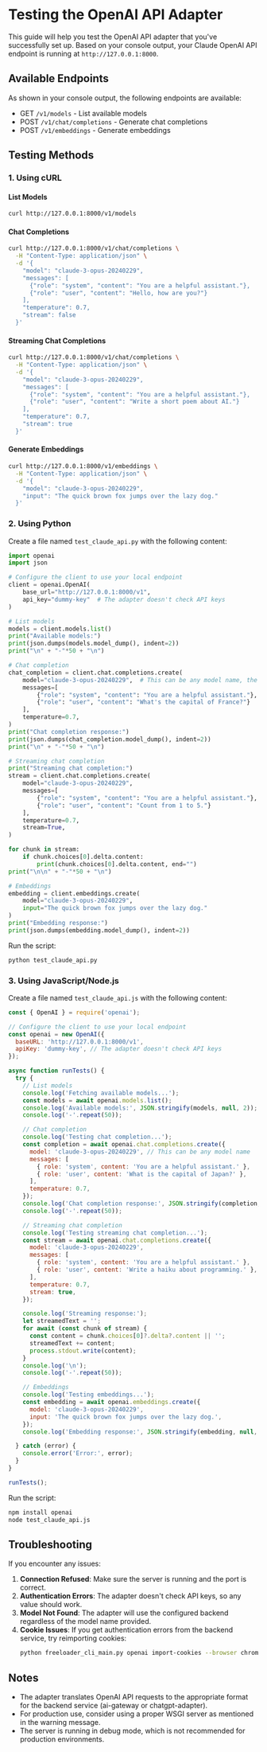 # Testing the OpenAI API Adapter

This guide will help you test the OpenAI API adapter that you've successfully set up. Based on your console output, your Claude OpenAI API endpoint is running at `http://127.0.0.1:8000`.

## Available Endpoints

As shown in your console output, the following endpoints are available:
- GET `/v1/models` - List available models
- POST `/v1/chat/completions` - Generate chat completions
- POST `/v1/embeddings` - Generate embeddings

## Testing Methods

### 1. Using cURL

#### List Models
```bash
curl http://127.0.0.1:8000/v1/models
```

#### Chat Completions
```bash
curl http://127.0.0.1:8000/v1/chat/completions \
  -H "Content-Type: application/json" \
  -d '{
    "model": "claude-3-opus-20240229",
    "messages": [
      {"role": "system", "content": "You are a helpful assistant."},
      {"role": "user", "content": "Hello, how are you?"}
    ],
    "temperature": 0.7,
    "stream": false
  }'
```

#### Streaming Chat Completions
```bash
curl http://127.0.0.1:8000/v1/chat/completions \
  -H "Content-Type: application/json" \
  -d '{
    "model": "claude-3-opus-20240229",
    "messages": [
      {"role": "system", "content": "You are a helpful assistant."},
      {"role": "user", "content": "Write a short poem about AI."}
    ],
    "temperature": 0.7,
    "stream": true
  }'
```

#### Generate Embeddings
```bash
curl http://127.0.0.1:8000/v1/embeddings \
  -H "Content-Type: application/json" \
  -d '{
    "model": "claude-3-opus-20240229",
    "input": "The quick brown fox jumps over the lazy dog."
  }'
```

### 2. Using Python

Create a file named `test_claude_api.py` with the following content:

```python
import openai
import json

# Configure the client to use your local endpoint
client = openai.OpenAI(
    base_url="http://127.0.0.1:8000/v1",
    api_key="dummy-key"  # The adapter doesn't check API keys
)

# List models
models = client.models.list()
print("Available models:")
print(json.dumps(models.model_dump(), indent=2))
print("\n" + "-"*50 + "\n")

# Chat completion
chat_completion = client.chat.completions.create(
    model="claude-3-opus-20240229",  # This can be any model name, the adapter will use the configured backend
    messages=[
        {"role": "system", "content": "You are a helpful assistant."},
        {"role": "user", "content": "What's the capital of France?"}
    ],
    temperature=0.7,
)
print("Chat completion response:")
print(json.dumps(chat_completion.model_dump(), indent=2))
print("\n" + "-"*50 + "\n")

# Streaming chat completion
print("Streaming chat completion:")
stream = client.chat.completions.create(
    model="claude-3-opus-20240229",
    messages=[
        {"role": "system", "content": "You are a helpful assistant."},
        {"role": "user", "content": "Count from 1 to 5."}
    ],
    temperature=0.7,
    stream=True,
)

for chunk in stream:
    if chunk.choices[0].delta.content:
        print(chunk.choices[0].delta.content, end="")
print("\n\n" + "-"*50 + "\n")

# Embeddings
embedding = client.embeddings.create(
    model="claude-3-opus-20240229",
    input="The quick brown fox jumps over the lazy dog."
)
print("Embedding response:")
print(json.dumps(embedding.model_dump(), indent=2))
```

Run the script:
```bash
python test_claude_api.py
```

### 3. Using JavaScript/Node.js

Create a file named `test_claude_api.js` with the following content:

```javascript
const { OpenAI } = require('openai');

// Configure the client to use your local endpoint
const openai = new OpenAI({
  baseURL: 'http://127.0.0.1:8000/v1',
  apiKey: 'dummy-key', // The adapter doesn't check API keys
});

async function runTests() {
  try {
    // List models
    console.log('Fetching available models...');
    const models = await openai.models.list();
    console.log('Available models:', JSON.stringify(models, null, 2));
    console.log('-'.repeat(50));

    // Chat completion
    console.log('Testing chat completion...');
    const completion = await openai.chat.completions.create({
      model: 'claude-3-opus-20240229', // This can be any model name
      messages: [
        { role: 'system', content: 'You are a helpful assistant.' },
        { role: 'user', content: 'What is the capital of Japan?' },
      ],
      temperature: 0.7,
    });
    console.log('Chat completion response:', JSON.stringify(completion, null, 2));
    console.log('-'.repeat(50));

    // Streaming chat completion
    console.log('Testing streaming chat completion...');
    const stream = await openai.chat.completions.create({
      model: 'claude-3-opus-20240229',
      messages: [
        { role: 'system', content: 'You are a helpful assistant.' },
        { role: 'user', content: 'Write a haiku about programming.' },
      ],
      temperature: 0.7,
      stream: true,
    });

    console.log('Streaming response:');
    let streamedText = '';
    for await (const chunk of stream) {
      const content = chunk.choices[0]?.delta?.content || '';
      streamedText += content;
      process.stdout.write(content);
    }
    console.log('\n');
    console.log('-'.repeat(50));

    // Embeddings
    console.log('Testing embeddings...');
    const embedding = await openai.embeddings.create({
      model: 'claude-3-opus-20240229',
      input: 'The quick brown fox jumps over the lazy dog.',
    });
    console.log('Embedding response:', JSON.stringify(embedding, null, 2));

  } catch (error) {
    console.error('Error:', error);
  }
}

runTests();
```

Run the script:
```bash
npm install openai
node test_claude_api.js
```

## Troubleshooting

If you encounter any issues:

1. **Connection Refused**: Make sure the server is running and the port is correct.
2. **Authentication Errors**: The adapter doesn't check API keys, so any value should work.
3. **Model Not Found**: The adapter will use the configured backend regardless of the model name provided.
4. **Cookie Issues**: If you get authentication errors from the backend service, try reimporting cookies:
   ```bash
   python freeloader_cli_main.py openai import-cookies --browser chrome --domain claude.ai
   ```

## Notes

- The adapter translates OpenAI API requests to the appropriate format for the backend service (ai-gateway or chatgpt-adapter).
- For production use, consider using a proper WSGI server as mentioned in the warning message.
- The server is running in debug mode, which is not recommended for production environments.

